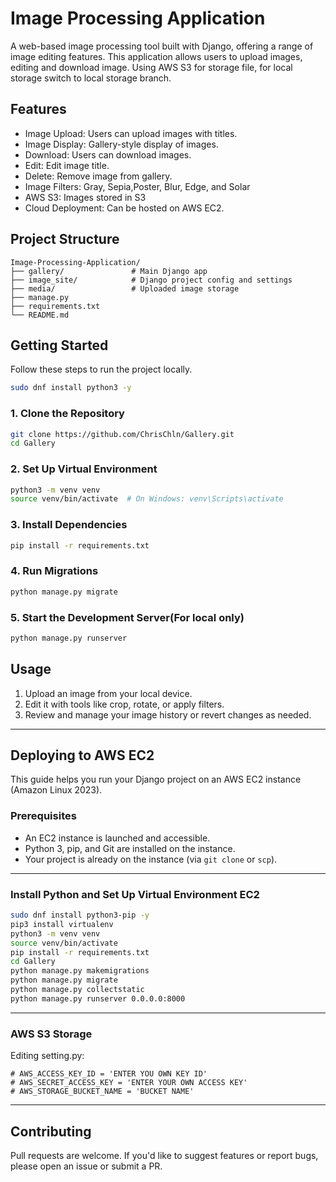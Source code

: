 # Image Processing Application

A web-based image processing tool built with Django, offering a range of image editing features. This application allows users to upload images, editing and download image. Using AWS S3 for storage file, for local storage switch to local storage branch.

## Features

- Image Upload: Users can upload images with titles.
- Image Display: Gallery-style display of images. 
- Download: Users can download images. 
- Edit: Edit image title.
- Delete: Remove image from gallery. 
- Image Filters: Gray, Sepia,Poster, Blur, Edge, and Solar
- AWS S3: Images stored in S3
- Cloud Deployment: Can be hosted on AWS EC2. 

## Project Structure

```
Image-Processing-Application/
├── gallery/               # Main Django app
├── image_site/            # Django project config and settings
├── media/                 # Uploaded image storage
├── manage.py             
├── requirements.txt       
└── README.md              
```

## Getting Started

Follow these steps to run the project locally.

```bash
sudo dnf install python3 -y
```

### 1. Clone the Repository

```bash
git clone https://github.com/ChrisChln/Gallery.git
cd Gallery
```

### 2. Set Up Virtual Environment

```bash
python3 -m venv venv
source venv/bin/activate  # On Windows: venv\Scripts\activate
```

### 3. Install Dependencies

```bash
pip install -r requirements.txt
```

### 4. Run Migrations

```bash
python manage.py migrate
```

### 5. Start the Development Server(For local only)

```bash
python manage.py runserver
```

## Usage

1. Upload an image from your local device.
2. Edit it with tools like crop, rotate, or apply filters.
3. Review and manage your image history or revert changes as needed.

---

## Deploying to AWS EC2

This guide helps you run your Django project on an AWS EC2 instance (Amazon Linux 2023).

### Prerequisites

- An EC2 instance is launched and accessible.
- Python 3, pip, and Git are installed on the instance.
- Your project is already on the instance (via `git clone` or `scp`).


---

### Install Python and Set Up Virtual Environment EC2

```bash
sudo dnf install python3-pip -y
pip3 install virtualenv
python3 -m venv venv
source venv/bin/activate
pip install -r requirements.txt
cd Gallery
python manage.py makemigrations
python manage.py migrate
python manage.py collectstatic
python manage.py runserver 0.0.0.0:8000
```

---
### AWS S3 Storage
Editing setting.py:
```
# AWS_ACCESS_KEY_ID = 'ENTER YOU OWN KEY ID'  
# AWS_SECRET_ACCESS_KEY = 'ENTER YOUR OWN ACCESS KEY'  
# AWS_STORAGE_BUCKET_NAME = 'BUCKET NAME'  
```

---

## Contributing

Pull requests are welcome. If you'd like to suggest features or report bugs, please open an issue or submit a PR.



